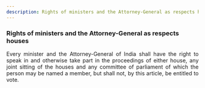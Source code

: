 ```yaml
---
description: Rights of ministers and the Attorney-General as respects houses
---
```


### Rights of ministers and the Attorney-General as respects houses
<div style="text-align: justify">

Every minister and the Attorney-General of India shall have the right to speak in and otherwise take part in the proceedings of either house, any joint sitting of the houses and any committee of parliament of which the person may be named a member, but shall not, by this article, be entitled to vote.

</div>
